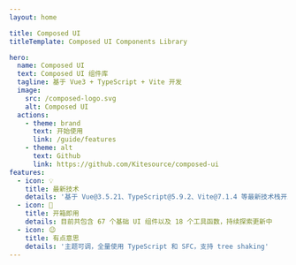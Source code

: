 ```yaml
---
layout: home

title: Composed UI
titleTemplate: Composed UI Components Library

hero:
  name: Composed UI
  text: Composed UI 组件库
  tagline: 基于 Vue3 + TypeScript + Vite 开发
  image:
    src: /composed-logo.svg
    alt: Composed UI
  actions:
    - theme: brand
      text: 开始使用
      link: /guide/features
    - theme: alt
      text: Github
      link: https://github.com/Kitesource/composed-ui
features:
  - icon: 💡
    title: 最新技术
    details: '基于 Vue@3.5.21、TypeScript@5.9.2、Vite@7.1.4 等最新技术栈开发'
  - icon: 🚀
    title: 开箱即用
    details: 目前共包含 67 个基础 UI 组件以及 18 个工具函数，持续探索更新中
  - icon: 😉
    title: 有点意思
    details: '主题可调，全量使用 TypeScript 和 SFC，支持 tree shaking'
---
```


<GlobalElement hide-sponsor />

<script setup lang="ts">
import { onMounted } from 'vue'
import { fetchVersion, setLabel } from './.vitepress/utils/fetchVersion'
import pkg from '../package.json'

const dependencies = pkg.dependencies
const devDependencies = pkg.devDependencies
function getVersion (target: string): string {
  for (let name of Object.keys(dependencies)) {
    if (name === target) {
      return dependencies[name].replace('^', '')
    }
  }
  for (let name of Object.keys(devDependencies)) {
    if (name === target) {
      return devDependencies[name].replace('^', '')
    }
  }
  return ''
}
function fetchDesc () {
  const featureDetails: any = document.querySelector('div.VPFeatures.VPHomeFeatures > div.container > div.items :first-child > div.VPLink.no-icon.VPFeature .box > p.details')
  const developDesc = `基于 Vue@${getVersion('vue')}、TypeScript@${getVersion('typescript')}、Vite@${getVersion('vite')} 等最新技术栈开发`
  featureDetails.textContent = developDesc
}
onMounted(() => {
  setLabel(pkg.version)
  // fetchVersion()
  fetchDesc()
})
</script>
